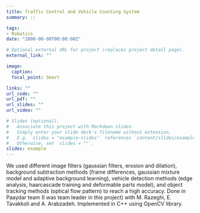 ```yaml
---
title: Traffic Control and Vehicle Counting System
summary: ::

tags:
- Robotics
date: "2000-00-00T00:00:00Z"

# Optional external URL for project (replaces project detail page).
external_link: ""

image:
  caption:
  focal_point: Smart

links: ""
url_code: ""
url_pdf: ""
url_slides: ""
url_video: ""

# Slides (optional).
#   Associate this project with Markdown slides.
#   Simply enter your slide deck's filename without extension.
#   E.g. `slides = "example-slides"` references `content/slides/example-slides.md`.
#   Otherwise, set `slides = ""`.
slides: example
---
```


We used different image filters (gaussian filters, erosion and dilation), background subtraction methods (frame differences, gaussian mixture model and adaptive background learning), vehicle detection methods (edge analysis, haarcascade training and deformable parts model), and object tracking methods (optical flow pattern) to reach a high accuracy. Done in Paaydar team (I was team leader in this project) with M. Razeghi, E. Tavakkoli and A. Arabzadeh. Implemented in C++ using OpenCV library.